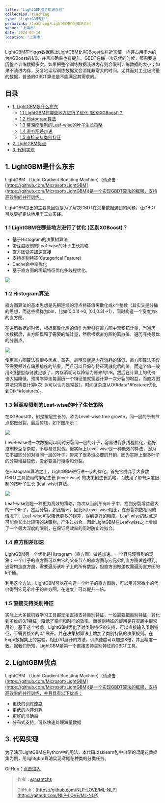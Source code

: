 ```yaml
---
title: "LightGBM相关知识介绍"
collection: teaching
type: "lightGBM专栏"
permalink: /teaching/LightGBM相关知识介绍
venue: "上海市"
date: 2024-04-14
location: "上海市"
---
```



LightGBM在Higgs数据集上LightGBM比XGBoost快将近10倍，内存占用率大约为XGBoost的1/6，并且准确率也有提升。GBDT在每一次迭代的时候，都需要遍历整个训练数据多次。如果把整个训练数据装进内存则会限制训练数据的大小；如果不装进内存，反复地读写训练数据又会消耗非常大的时间。尤其面对工业级海量的数据，普通的GBDT算法是不能满足其需求的。


## 目录
- [1. LightGBM是什么东东](https://github.com/NLP-LOVE/ML-NLP/tree/master/Machine%20Learning/3.4%20LightGBM#1-lightgbm是什么东东)
  - [1.1 LightGBM在哪些地方进行了优化 (区别XGBoost)？](https://github.com/NLP-LOVE/ML-NLP/tree/master/Machine%20Learning/3.4%20LightGBM#11-lightgbm在哪些地方进行了优化----区别xgboost)
  - [1.2 Histogram算法](https://github.com/NLP-LOVE/ML-NLP/tree/master/Machine%20Learning/3.4%20LightGBM#12-histogram算法)
  - [1.3 带深度限制的Leaf-wise的叶子生长策略](https://github.com/NLP-LOVE/ML-NLP/tree/master/Machine%20Learning/3.4%20LightGBM#13-带深度限制的leaf-wise的叶子生长策略)
  - [1.4 直方图差加速](https://github.com/NLP-LOVE/ML-NLP/tree/master/Machine%20Learning/3.4%20LightGBM#14-直方图差加速)
  - [1.5 直接支持类别特征](https://github.com/NLP-LOVE/ML-NLP/tree/master/Machine%20Learning/3.4%20LightGBM#15-直接支持类别特征)
- [2. LightGBM优点](https://github.com/NLP-LOVE/ML-NLP/tree/master/Machine%20Learning/3.4%20LightGBM#2-lightgbm优点)
- [3. 代码实现](https://github.com/NLP-LOVE/ML-NLP/blob/master/Machine%20Learning/3.4%20LightGBM/3.4%20LightGBM.ipynb)

## 1. LightGBM是什么东东

LightGBM （Light Gradient Boosting Machine）(请点击[https://github.com/Microsoft/LightGBM](https://github.com/Microsoft/LightGBM))是一个实现GBDT算法的框架，支持高效率的并行训练。

LightGBM提出的主要原因就是为了解决GBDT在海量数据遇到的问题，让GBDT可以更好更快地用于工业实践。

### 1.1 LightGBM在哪些地方进行了优化    (区别XGBoost)？

- 基于Histogram的决策树算法
- 带深度限制的Leaf-wise的叶子生长策略
- 直方图做差加速直接
- 支持类别特征(Categorical Feature)
- Cache命中率优化
- 基于直方图的稀疏特征优化多线程优化。

![](https://julyedu-img.oss-cn-beijing.aliyuncs.com/quesbase64155197431597512984.jpg)

### 1.2 Histogram算法

直方图算法的基本思想是先把连续的浮点特征值离散化成k个整数（其实又是分桶的思想，而这些桶称为bin，比如[0,0.1)→0, [0.1,0.3)→1），同时构造一个宽度为k的直方图。

在遍历数据的时候，根据离散化后的值作为索引在直方图中累积统计量，当遍历一次数据后，直方图累积了需要的统计量，然后根据直方图的离散值，遍历寻找最优的分割点。

![](https://julyedu-img.oss-cn-beijing.aliyuncs.com/quesbase64155197418746568601.jpg)

使用直方图算法有很多优点。首先，最明显就是内存消耗的降低，直方图算法不仅不需要额外存储预排序的结果，而且可以只保存特征离散化后的值，而这个值一般用8位整型存储就足够了，内存消耗可以降低为原来的1/8。然后在计算上的代价也大幅降低，预排序算法每遍历一个特征值就需要计算一次分裂的增益，而直方图算法只需要计算k次（k可以认为是常数），时间复杂度从O(#data*#feature)优化到O(k*#features)。

### 1.3 带深度限制的Leaf-wise的叶子生长策略

在XGBoost中，树是按层生长的，称为Level-wise tree growth，同一层的所有节点都做分裂，最后剪枝，如下图所示：

![](https://julyedu-img.oss-cn-beijing.aliyuncs.com/quesbase64155197509149646916.png)

Level-wise过一次数据可以同时分裂同一层的叶子，容易进行多线程优化，也好控制模型复杂度，不容易过拟合。但实际上Level-wise是一种低效的算法，因为它不加区分的对待同一层的叶子，带来了很多没必要的开销，因为实际上很多叶子的分裂增益较低，没必要进行搜索和分裂。

在Histogram算法之上，LightGBM进行进一步的优化。首先它抛弃了大多数GBDT工具使用的按层生长 (level-wise)
的决策树生长策略，而使用了带有深度限制的按叶子生长 (leaf-wise)算法。

![](https://julyedu-img.oss-cn-beijing.aliyuncs.com/quesbase64155197520844369289.png)

Leaf-wise则是一种更为高效的策略，每次从当前所有叶子中，找到分裂增益最大的一个叶子，然后分裂，如此循环。因此同Level-wise相比，在分裂次数相同的情况下，Leaf-wise可以降低更多的误差，得到更好的精度。Leaf-wise的缺点是可能会长出比较深的决策树，产生过拟合。因此LightGBM在Leaf-wise之上增加了一个最大深度的限制，在保证高效率的同时防止过拟合。

### 1.4 直方图差加速

LightGBM另一个优化是Histogram（直方图）做差加速。一个容易观察到的现象：一个叶子的直方图可以由它的父亲节点的直方图与它兄弟的直方图做差得到。通常构造直方图，需要遍历该叶子上的所有数据，但直方图做差仅需遍历直方图的k个桶。

利用这个方法，LightGBM可以在构造一个叶子的直方图后，可以用非常微小的代价得到它兄弟叶子的直方图，在速度上可以提升一倍。

### 1.5 直接支持类别特征

实际上大多数机器学习工具都无法直接支持类别特征，一般需要把类别特征，转化到多维的0/1特征，降低了空间和时间的效率。而类别特征的使用是在实践中很常用的。基于这个考虑，LightGBM优化了对类别特征的支持，可以直接输入类别特征，不需要额外的0/1展开。并在决策树算法上增加了类别特征的决策规则。在Expo数据集上的实验，相比0/1展开的方法，训练速度可以加速8倍，并且精度一致。据我们所知，LightGBM是第一个直接支持类别特征的GBDT工具。

## 2. LightGBM优点

LightGBM （Light Gradient Boosting Machine）(请点击[https://github.com/Microsoft/LightGBM](https://github.com/Microsoft/LightGBM))是一个实现GBDT算法的框架，支持高效率的并行训练，并且具有以下优点：

- 更快的训练速度
- 更低的内存消耗
- 更好的准确率
- 分布式支持，可以快速处理海量数据

## 3. 代码实现

为了演示LightGBM在Python中的用法，本代码以sklearn包中自带的鸢尾花数据集为例，用lightgbm算法实现鸢尾花种类的分类任务。

GitHub：[点击进入](https://github.com/NLP-LOVE/ML-NLP/blob/master/Machine%20Learning/3.4%20LightGBM/3.4%20LightGBM.ipynb)

> 作者：[@mantchs](https://github.com/NLP-LOVE/ML-NLP)
>
> GitHub：[https://github.com/NLP-LOVE/ML-NLP](https://github.com/NLP-LOVE/ML-NLP)
>
